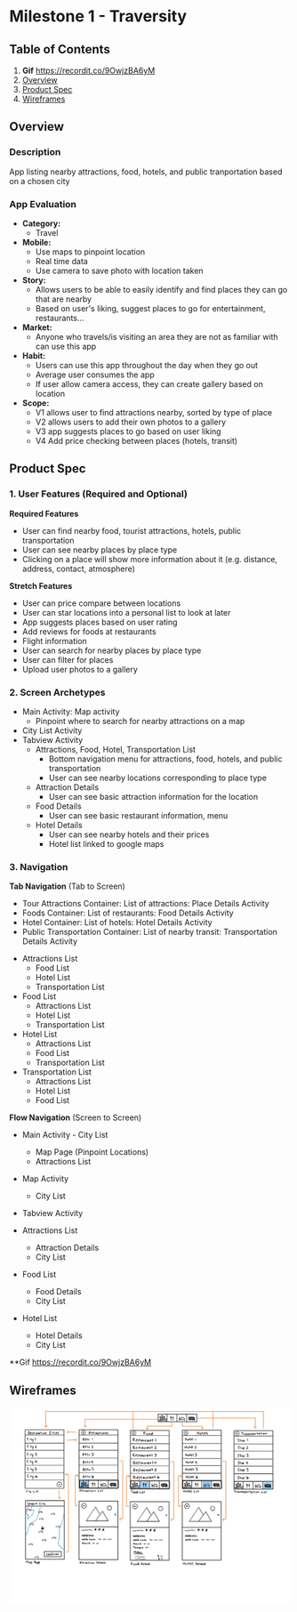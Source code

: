# Milestone 1 - Traversity

## Table of Contents
1. **Gif** https://recordit.co/9OwjzBA6yM
2. [Overview](#Overview)
3. [Product Spec](#Product-Spec)
4. [Wireframes](#Wireframes)

## Overview

### Description

App listing nearby attractions, food, hotels, and public tranportation based on a chosen city 

### App Evaluation


- **Category:**
    * Travel
- **Mobile:**
    * Use maps to pinpoint location
    * Real time data
    * Use camera to save photo with location taken
- **Story:**
    * Allows users to be able to easily identify and find places they can go that are nearby
    * Based on user's liking, suggest places to go for entertainment, restaurants...
- **Market:**
    * Anyone who travels/is visiting an area they are not as familiar with can use this app
- **Habit:**
    * Users can use this app throughout the day when they go out 
    * Average user consumes the app
    * If user allow camera access, they can create gallery based on location
- **Scope:**
    * V1 allows user to find attractions nearby, sorted by type of place
    * V2 allows users to add their own photos to a gallery
    * V3 app suggests places to go based on user liking 
    * V4 Add price checking between places (hotels, transit)

## Product Spec

### 1. User Features (Required and Optional)

**Required Features**

* User can find nearby food, tourist attractions, hotels, public transportation
* User can see nearby places by place type
* Clicking on a place will show more information about it (e.g. distance, address, contact, atmosphere)

**Stretch Features**

* User can price compare between locations
* User can star locations into a personal list to look at later
* App suggests places based on user rating
* Add reviews for foods at restaurants
* Flight information
* User can search for nearby places by place type
* User can filter for places 
* Upload user photos to a gallery


### 2. Screen Archetypes

- Main Activity: Map activity
  - Pinpoint where to search for nearby attractions on a map
- City List Activity
- Tabview Activity
    - Attractions, Food, Hotel, Transportation List
      - Bottom navigation menu for attractions, food, hotels, and public transportation
      - User can see nearby locations corresponding to place type
    - Attraction Details
      - User can see basic attraction information for the location
    - Food Details
      - User can see basic restaurant information, menu
    - Hotel Details
      - User can see nearby hotels and their prices
      - Hotel list linked to google maps


### 3. Navigation

**Tab Navigation** (Tab to Screen)

* Tour Attractions Container: List of attractions: Place Details Activity
* Foods Container: List of restaurants: Food Details Activity
* Hotel Container: List of hotels: Hotel Details Activity
* Public Transportation Container: List of nearby transit: Transportation Details Activity

- Attractions List
  - Food List
  - Hotel List
  - Transportation List
- Food List
  - Attractions List
  - Hotel List
  - Transportation List
- Hotel List
  - Attractions List
  - Food List
  - Transportation List
- Transportation List
  - Attractions List
  - Hotel List
  - Food List

**Flow Navigation** (Screen to Screen)
    
- Main Activity - City List
  - Map Page (Pinpoint Locations)
  - Attractions List 
- Map Activity
  - City List
- Tabview Activity

- Attractions List
  - Attraction Details
  - City List
- Food List
  - Food Details
  - City List
- Hotel List
  - Hotel Details
  - City List
 
**Gif
https://recordit.co/9OwjzBA6yM
## Wireframes

<img src="https://github.com/KotlinTeam15/Travel/blob/master/Travel%20Wireframe-1_7ea.png" width=600>
